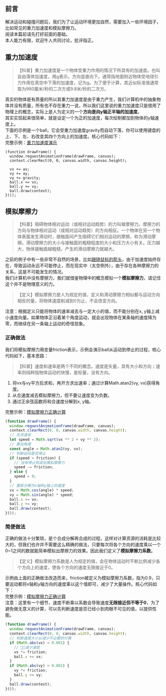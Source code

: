 ## 前言

解决运动和碰撞问题后，我们为了让运动环境更加自然，需要加入一些环境因子，比如常见的重力加速度和模拟摩擦力。  
阅读本篇前请先打好前面的基础。  
本人能力有限，欢迎牛人共同讨论，批评指正。  

## 重力加速度

> 【科普】重力加速度是一个物体受重力作用的情况下所具有的加速度。也叫自由落体加速度，用g表示。方向竖直向下。通常指地面附近物体受地球引力作用在真空中下落的加速度，记为g。为了便于计算，其近似标准值通常取为980厘米/秒的二次方或9.8米/秒的二次方。

真实的物体是有质量的所以其重力加速度是由于重力产生，我们计算机中的抽象物体并没有质量，所有也不存在重力一说，所以我们这里说的重力加速度只是借用了物理上的概念，实际上是人为定义的一个**方向是向y轴正半轴的加速度**。  
其实实现起来很简单，就是设定一个为正的加速度，每次绘制都加到物体的y轴速度上。  
下面的示例是一个ball，它会受重力加速度gravity而自动下落，你可以使用键盘的上、下、左、右改变其四个方向上的加速度。核心代码如下：  
完整示例：[重力加速度演示][1]

```javascipt
(function drawFrame() {
  window.requestAnimationFrame(drawFrame, canvas);
  context.clearRect(0, 0, canvas.width, canvas.height);

  vx += ax;
  vy += ay;
  vy += gravity;
  ball.x += vx;
  ball.y += vy;
  ball.draw(context);
}());
```

## 模拟摩擦力

> 【科普】阻碍物体相对运动（或相对运动趋势）的力叫做摩擦力。摩擦力的方向与物体相对运动（或相对运动趋势）的方向相反。一个物体在另一个物体表面发生滑动时，接触面间产生阻碍它们相对运动的摩擦，称为滑动摩擦。滑动摩擦力的大小与接触面的粗糙程度的大小和压力大小有关。压力越大，物体接触面越粗糙，产生的滑动摩擦力就越大。

之前的例子中有一些非常不自然的场景，比如[跟随鼠标的箭头][2]，由于加速度始终存在，导致运动永远不可能停止，而在现实中（太空例外），由于存在各种摩擦力的关系，这是不可能发生的情况。  
我们计算机中没有摩擦力，我们就借鉴物理中的概念模拟一个**模拟摩擦力**，请记住这个并不是物理意义的力。  

> 【定义】模拟摩擦力是人为规定的值，定义和滑动摩擦力相似都与运动方向相反的量，将物体速度削减到0为止，不会改变方向。

注意：根据定义只能将物体的速率减去与一定大小的值，而不能分别在x, y轴上减小速度向量。如果物体正沿着某个角度运动，就会出现物体在某条轴的速度降为零，而继续在另一条轴上运动的奇怪现象。    

### 正确做法

我们将模拟摩擦力用变量friction表示，示例会演示ball从运动到停止的过程，核心代码如下，基本思路：  

>【科普】速度和速率是两个不同的概念。速度是矢量，具有大小和方向；速率则纯粹指物体运动的快慢，是标量，没有方向。

1. 将vx与vy平方后求和，再开方求出速率；通过计算Math.atan2(vy, vx)获得角度。
2. 从合速度减去模拟摩擦力，但不要让速度变为负数。
3. 通过正余弦函数将和合速度分解到x, y轴。

完整示例：[模拟摩擦力正确计算][3]

```javascript
(function drawFrame() {
  window.requestAnimationFrame(drawFrame, canvas);
  context.clearRect(0, 0, canvas.width, canvas.height);
  // 先求速率
  let speed = Math.sqrt(vx ** 2 + vy ** 2);
  // 算出角度
  const angle = Math.atan2(vy, vx);
  // 判断运动是否停止
  if (speed > friction) {
    // 没有停止则减去模拟摩擦力
    speed -= friction;
  } else {
    speed = 0;
  }
  // 重新分解为x轴和y轴上的速度
  vx = Math.cos(angle) * speed;
  vy = Math.sin(angle) * speed;
  ball.x += vx;
  ball.y += vy;
  ball.draw(context);
}());
```

### 简便做法

正确的做法十分繁琐，是个合成分解再合成的过程，这样对计算资源的消耗是比较大的，但我们也许并不需要这么精确的做法，只要每次将各个方向的速度乘以一个0~1之间的数就能简单模拟出摩擦力的效果。因此我们定义了**模拟摩擦力系数**。  

> 【定义】模拟摩擦力系数是人为规定的值，会在物体运动时不断比例减少各个方向上的速度，使各个方向的速度无限接近于0。

示例由上面的正确做法改造而来，friction被定义为模拟摩擦力系数，指为0.9，只要运动都将x轴和y轴方向的速度乘以这个值即可，减少了大量操作。核心代码如下：  
完整示例：[模拟摩擦力正确计算][3]  
注意：这里有一个细节，速度不断乘以系数会导致速度**无限接近但不等于0**，为了避免做无意义的计算，可以先判断速度是否已经小到肉眼不可见的值，以提供性能。  

```javascript
(function drawFrame() {
  window.requestAnimationFrame(drawFrame, canvas);
  context.clearRect(0, 0, canvas.width, canvas.height);
  // 判断速度大小以减少不必要的计算
  if (Math.abs(vx) > 0.001) {
    // 减少速度
    vx *= friction;
    ball.x += vx;
  }
  if (Math.abs(vy) > 0.001) {
    vy *= friction;
    ball.y += vy;
  }
  ball.draw(context);
}());
```

[1]: https://nimokuri.github.io/H5Learning-animationDemo/part4/09-gravity.html

[2]: https://nimokuri.github.io/H5Learning-animationDemo/part4/04-follow-mouse.html

[3]: https://nimokuri.github.io/H5Learning-animationDemo/part5/06-friction-1.html
